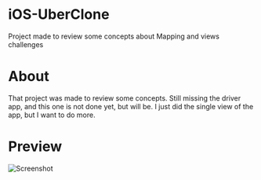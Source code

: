 # iOS-UberClone
Project made to review some concepts about Mapping and views challenges 

# About
That project was made to review some concepts. Still missing the driver app, and this one is not done yet, but will be.
I just did the single view of the app, but I want to do more.

# Preview
![Screenshot](clonseUberGif.gif)
